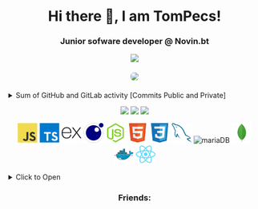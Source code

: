 <h1  align="center">Hi there 👋, I am TomPecs!</h1>

<h3  align="center">

Junior sofware developer @ Novin.bt 

</h3>

<p  align="center">

<a href="https://github.com/TomPecs">

<img height="180em" src="https://github-readme-stats-eight-theta.vercel.app/api?username=TomPecs&show_icons=true&theme=vue-dark&include_all_commits=true&count_private=true"  />
<!-- <img height="180em" src="https://github-readme-stats-eight-theta.vercel.app/api/top-langs/?username=TomPecs&layout=compact&exclude_lang=java+r&theme=vue-dark" /> -->
</a>
  <p  align="center">
  <a href=https://gitlab.com/TomPecs><img style="border:4px solid white; border-radius: 10px;" height="50em" src="https://miro.medium.com/max/1800/1*FOF2MNH3TP46Z-pQlI5MFQ.jpeg" /></a>
      <details> 
  <summary>Sum of GitHub and GitLab activity [Commits Public and Private]</summary>
        <a href="https://profile.codersrank.io/user/tompecs">
    <img src="https://cr-ss-service.azurewebsites.net/api/ScreenShot?widget=activity&username=TomPecs&labels=true" />
        </a>
</details>
    
</p>
</p>

<p  align="center">

<img src="https://badges.pufler.dev/commits/all/Tompecs?label=Public+commits&style=flat-square&color=6875f5&logo=github"/>

<img src="https://badges.pufler.dev/repos/Tompecs?label=Public+repos&style=flat-square&color=6875f5&logo=github"/>

<img src="https://badges.pufler.dev/visits/TomPecs/Tompecs?style=flat-square&color=6875f5&logo=github"/>
  
</p>



<p  align="center">

<img src="https://raw.githubusercontent.com/devicons/devicon/master/icons/javascript/javascript-original.svg" alt="javascript" title="javascript"  width="40" height="40"/>

<img src="https://raw.githubusercontent.com/devicons/devicon/master/icons/typescript/typescript-original.svg" alt="typescript" title="typescript" width="40" height="40"/>
  
<img src="https://raw.githubusercontent.com/devicons/devicon/master/icons/express/express-original.svg" alt="express" title="express" width="40" height="40"/>
  
<img src="https://raw.githubusercontent.com/devicons/devicon/master/icons/lua/lua-original.svg" alt="lua" title="lua" width="40" height="40"/>

<img src="https://raw.githubusercontent.com/devicons/devicon/master/icons/nodejs/nodejs-original.svg" alt="node" title="node" width="40" height="40"/>

<img src="https://raw.githubusercontent.com/devicons/devicon/master/icons/html5/html5-original.svg" alt="html5" title="html5" width="40" height="40"/>

<img src="https://raw.githubusercontent.com/devicons/devicon/master/icons/css3/css3-original.svg" alt="css3" title="css3" width="40" height="40"/>

<img src="https://raw.githubusercontent.com/devicons/devicon/master/icons/mysql/mysql-original.svg" alt="mysql" title="mysql" width="40" height="40"/>

<img src="https://mariadb.org/wp-content/themes/twentynineteen-child/icons/logo_seal.svg" alt="mariaDB" title="mariaDB" width="70" height="40"/>
  
<img src="https://raw.githubusercontent.com/devicons/devicon/master/icons/mongodb/mongodb-original.svg" alt="mongoDB" title="mariaDB" width="40" height="40"/>
  
<img src="https://raw.githubusercontent.com/devicons/devicon/master/icons/docker/docker-original.svg" alt="docker" title="docker" width="40" height="40"/>
  
<img src="https://raw.githubusercontent.com/devicons/devicon/master/icons/react/react-original.svg" alt="react" title="reactJS" width="40" height="40"/>


</p>

<details> 
  <summary>Click to Open<h3  align="center">Friends:</h3></summary>
 


<div style="display:flex"><h4> [Developers:] </h4>

<a href="#">[#Ádám]</a> <a href="#">[#Beni]</a> <a href="https://github.com/CsokiHUN">[#Csoki]</a> <a href="https://www.twitch.tv/skeletonwarrior66">[#Csontvázharcos]</a> <a href="https://github.com/aDavidkaa">[#Davidkaaaah]</a> <a href="#">[#Füsti]</a> <a href="https://github.com/Gandalf6989">[#Gandalf]</a> <a href="https://github.com/Gellipapa">[#Gellipapa]</a> <a href="https://www.twitch.tv/xeppy94">[#Xeppy]</a>

</div>

<div style="display:flex"><h4>  [Non developers:] </h4>

<a href="https://www.twitch.tv/mran0_">[#An0]</a> <a href="https://www.twitch.tv/kantor_pictures">[#Kantor]</a> <a href="https://www.twitch.tv/klikkertv">[#KlikkerTV]</a>

</div>
<div style="display:flex"><h4> [Green Fox friends:] </h4>

<a href="https://github.com/rdg5">[#Sanyi]</a> <a href="https://github.com/matecserven">[#Máté]</a> <a href="https://github.com/bkeszl">[#Barna]</a> <a href="https://github.com/KreczAndris">[#András]</a> <a href="https://github.com/nldanne">[#Anh]</a> <a href="https://github.com/dragonfly-88">[#Annila]</a> <a href="https://github.com/brdsgnrx">[#Bence]</a> <a href="https://github.com/fauxmaux">[#Béla]</a> <a href="https://github.com/davidkanyik">[#Dávid]</a> <a href="https://github.com/Gbi92">[#Gabi]</a> <a href="https://github.com/kalip60">[#József]</a> <a href="https://github.com/MazurLaura">[#Lili]</a> <a href="https://github.com/jambi997">[#Marci]</a> <a href="https://github.com/XentiusCRFX">[#Mészi]</a> <a href="https://github.com/bodiors">[#Örs]</a>

  </div>
  </details>

<!--

**TomPecs/TomPecs** is a ✨ _special_ ✨ repository because its `README.md` (this file) appears on your GitHub profile.



Here are some ideas to get you started:



- 🔭 I’m currently working on ...

- 🌱 I’m currently learning ...

- 👯 I’m looking to collaborate on ...

- 🤔 I’m looking for help with ...

- 💬 Ask me about ...

- 📫 How to reach me: ...

- 😄 Pronouns: ...

- ⚡ Fun fact: ...

-->
